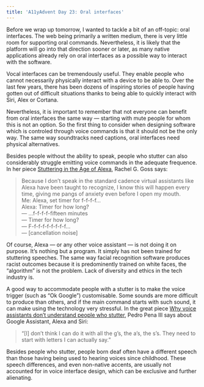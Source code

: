 ```yaml
---
title: 'A11yAdvent Day 23: Oral interfaces'
---
```


Before we wrap up tomorrow, I wanted to tackle a bit of an off-topic: oral interfaces. The web being primarily a written medium, there is very little room for supporting oral commands. Nevertheless, it is likely that the platform will go into that direction sooner or later, as many native applications already rely on oral interfaces as a possible way to interact with the software.

Vocal interfaces can be tremendously useful. They enable people who cannot necessarily physically interact with a device to be able to. Over the last few years, there has been dozens of inspiring stories of people having gotten out of difficult situations thanks to being able to quickly interact with Siri, Alex or Cortana.

Nevertheless, it is important to remember that not everyone can benefit from oral interfaces the same way — starting with mute people for whom this is not an option. So the first thing to consider when designing software which is controled through voice commands is that it should not be the only way. The same way soundtracks need captions, oral interfaces need physical alternatives.

Besides people without the ability to speak, people who stutter can also considerably struggle emitting voice commands in the adequate frequence. In her piece [Stuttering in the Age of Alexa](https://medium.com/swlh/stuttering-in-the-age-of-alexa-b2d32661c36d), Rachel G. Goss says:

> Because I don’t speak in the standard cadence virtual assistants like Alexa have been taught to recognize, I know this will happen every time, giving me pangs of anxiety even before I open my mouth.  
> Me: Alexa, set timer for f-f-f-f…  
> Alexa: Timer for how long?  
> — …f-f-f-f-fifteen minutes  
> — Timer for how long?  
> — F-f-f-f-f-f-f-f-f…  
> — [cancellation noise]

Of course, Alexa — or any other voice assistant — is not doing it on purpose. It’s nothing but a program. It simply has not been trained for stuttering speeches. The same way facial recognition software produces racist outcomes because it is predominently trained on white faces, the “algorithm” is not the problem. Lack of diversity and ethics in the tech industry is.

A good way to accommodate people with a stutter is to make the voice trigger (such as “Ok Google”) customisable. Some sounds are more difficult to produce than others, and if the main command starts with such sound, it can make using the technology very stressful. In the great piece [Why voice assistants don’t understand people who stutter](https://archive.curbed.com/2018/12/12/18135195/alexa-google-home-tech-stuttering), Pedro Pena III says about Google Assistant, Alexa and Siri:

> “[I] don’t think I can do it with all the g’s, the a’s, the s’s. They need to start with letters I can actually say.”

Besides people who stutter, people born deaf often have a different speech than those having being used to hearing voices since childhood. These speech differences, and even non-native accents, are usually not accounted for in voice interface design, which can be exclusive and further alienating.
